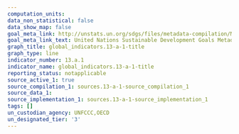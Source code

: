```yaml
---
computation_units:
data_non_statistical: false
data_show_map: false
goal_meta_link: http://unstats.un.org/sdgs/files/metadata-compilation/Metadata-Goal-13.pdf
goal_meta_link_text: United Nations Sustainable Development Goals Metadata (pdf 759kB)
graph_title: global_indicators.13-a-1-title
graph_type: line
indicator_number: 13.a.1
indicator_name: global_indicators.13-a-1-title
reporting_status: notapplicable
source_active_1: true
source_compilation_1: sources.13-a-1-source_compilation_1
source_data_1:
source_implementation_1: sources.13-a-1-source_implementation_1
tags: []
un_custodian_agency: UNFCCC,OECD
un_designated_tier: '3'
---
```

